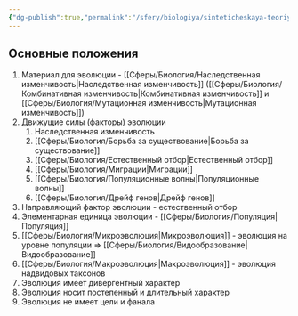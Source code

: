 ```yaml
---
{"dg-publish":true,"permalink":"/sfery/biologiya/sinteticheskaya-teoriya-evolyuczii/","tags":["Эволюция"]}
---
```


## Основные положения 
1. Материал для эволюции - [[Сферы/Биология/Наследственная изменчивость\|Наследственная изменчивость]] ([[Сферы/Биология/Комбинативная изменчивость\|Комбинативная изменчивость]] и [[Сферы/Биология/Мутационная изменчивость\|Мутационная изменчивость]])
2. Движущие силы (факторы) эволюции
	1. Наследственная изменчивость
	2. [[Сферы/Биология/Борьба за существование\|Борьба за существование]]
	3. [[Сферы/Биология/Естественный отбор\|Естественный отбор]]
	4. [[Сферы/Биология/Миграции\|Миграции]]
	5. [[Сферы/Биология/Популяционные волны\|Популяционные волны]]
	6. [[Сферы/Биология/Дрейф генов\|Дрейф генов]] 
3. Направляющий фактор эволюции - естественный отбор 
4. Элементарная единица эволюции - [[Сферы/Биология/Популяция\|Популяция]]
5. [[Сферы/Биология/Микроэволюция\|Микроэволюция]] - эволюция на уровне популяции => [[Сферы/Биология/Видообразование\|Видообразование]] 
6. [[Сферы/Биология/Макроэволюция\|Макроэволюция]] - эволюция надвидовых таксонов 
7. Эволюция имеет дивергентный характер 
8. Эволюция носит постепенный и длительный характер 
9. Эволюция не имеет цели и фанала 